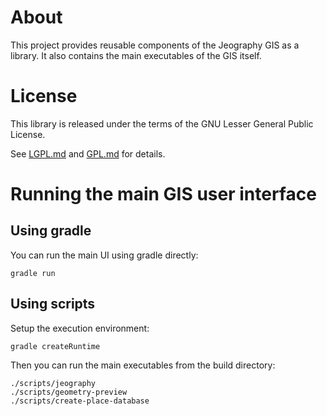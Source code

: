 # About

This project provides reusable components of the Jeography GIS as a library. It
also contains the main executables of the GIS itself.

# License

This library is released under the terms of the GNU Lesser General Public
License.

See [LGPL.md](LGPL.md) and [GPL.md](GPL.md) for details.

# Running the main GIS user interface

## Using gradle
You can run the main UI using gradle directly:

    gradle run

## Using scripts
Setup the execution environment:

    gradle createRuntime

Then you can run the main executables from the build directory:

    ./scripts/jeography
    ./scripts/geometry-preview
    ./scripts/create-place-database
